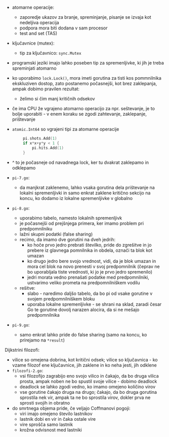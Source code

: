 - atomarne operacije:
	- zaporedje ukazov za branje, spreminjanje, pisanje se izvaja kot nedeljiva operacija
	- podpora mora biti dodana v sam procesor
	- test and set (TAS)
- ključavnice (mutex):
	- tip za ključavnico: `sync.Mutex`
- programski jeziki imajo lahko poseben tip za spremenljivke, ki jih je treba spreminjati atomarno

- ko uporabimo `lock.Lock()`, mora imeti gorutina za tisti kos pommnilnika ekskluziven dostop, zato postanemo počasnejši, kot brez zaklepanja, ampak dobimo pravilen rezultat:
	- želimo si čim manj kritičnih odsekov

- če ima CPU že vgrajeno atomarno operacijo za npr. seštevanje, je to bolje uporabiti - v enem koraku se zgodi zahtevanje, zaklepanje, prištevanje
- `atomic.Int64` so vgrajeni tipi za atomarne operacije

```go
		pi.shots.Add(1)
		if x*x+y*y < 1 {
			pi.hits.Add(1)
		}
```
- ^ to je počasneje od navadnega lock, ker tu dvakrat zaklepamo in odklepamo

- `pi-7.go`:
	- da manjkrat zaklenemo, lahko vsaka gorutina dela prištevanje na lokalni spremenljivki in samo enkrat zaklene kritično sekcijo na koncu, ko dodamo iz lokalne spremenljivke v globalno
- `pi-8.go`:
	- uporabimo tabelo, namesto lokalnih spremenljivk
	- je počasnejši od prejšnjega primera, ker imamo problem pri predpomnilniku
	- lažni skupni podatki (false sharing)
	- recimo, da imamo dve gorutini na dveh jedrih:
		- ko hoče prvo jedro prebrati številko, pride do zgrešitve in jo prebere iz glavnega pomnilnika in obdela, označi ta blok kot umazan
		- ko drugo jedro bere svojo vrednost, vidi, da je blok umazan in mora cel blok na novo prenesti v svoj predpomnilnik (čeprav ne bo uporabljala tiste vrednosti, ki jo je prvo jedro spremenilo)
		- jedri morata vedno prenašati podatke med predpomnilniki, ustvarimo veliko prometa na predpomnilniškem vodilu
	- rešitve:
		- slabo - naredimo daljšo tabelo, da bo pi od vsake gorutine v svojem predpomnilniškem bloku
		- uporaba lokalne spremenljivke - se shrani na sklad, zaradi česar Go te gorutine dovolj narazen alocira, da si ne mešajo predpomnilnika
- `pi-9.go`:
	- samo enkrat lahko pride do false sharing (samo na koncu, ko prirejamo na `*result`)

Dijkstrini filozofi:
- vilice so omejena dobrina, kot kritični odsek; vilice so ključavnica - ko vzame filozof ene ključavnice, jih zaklene in ko neha jesti, jih odklene
- `filozofi-2.go`:
	- vsi filozofijo zagrabijo eno svojo vilico in čakajo, da bo druga vilica prosta, ampak noben ne bo spustil svoje vilice - dobimo deadlock
	- deadlock se lahko zgodi vedno, ko imamo omejeno količino virov
	- vse gorutine čakajo druga na drugo; čakajo, da bo druga gorutina sprostila nek vir, ampak ta ne bo sprostila virov, dokler prva ne sprosti svojih in obratno
- do smrtnega objema pride, če veljajo Coffmanovi pogoji:
	- viri imajo omejeno število lastnikov
	- lastnik dobi en vir in čaka ostale vire
	- vire sprošča samo lastnik
	- krožna odvisnost med lastniki